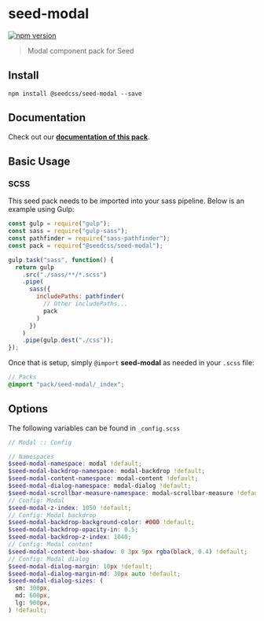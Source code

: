 # seed-modal

[![npm version](https://badge.fury.io/js/%40seedcss%2Fseed-modal.svg)](https://badge.fury.io/js/%40seedcss%2Fseed-modal)

> Modal component pack for Seed

## Install

```
npm install @seedcss/seed-modal --save
```

## Documentation

Check out our **[documentation of this pack](http://developer.helpscout.net/seed/packs/seed-modal/)**.

## Basic Usage

### SCSS

This seed pack needs to be imported into your sass pipeline. Below is an example using Gulp:

```javascript
const gulp = require("gulp");
const sass = require("gulp-sass");
const pathfinder = require("sass-pathfinder");
const pack = require("@seedcss/seed-modal");

gulp.task("sass", function() {
  return gulp
    .src("./sass/**/*.scss")
    .pipe(
      sass({
        includePaths: pathfinder(
          // Other includePaths...
          pack
        )
      })
    )
    .pipe(gulp.dest("./css"));
});
```

Once that is setup, simply `@import` **seed-modal** as needed in your `.scss` file:

```scss
// Packs
@import "pack/seed-modal/_index";
```



## Options

The following variables can be found in `_config.scss`

```scss
// Modal :: Config

// Namespaces
$seed-modal-namespace: modal !default;
$seed-modal-backdrop-namespace: modal-backdrop !default;
$seed-modal-content-namespace: modal-content !default;
$seed-modal-dialog-namespace: modal-dialog !default;
$seed-modal-scrollbar-measure-namespace: modal-scrollbar-measure !default;
// Config: Modal
$seed-modal-z-index: 1050 !default;
// Config: Modal backdrop
$seed-modal-backdrop-background-color: #000 !default;
$seed-modal-backdrop-opacity-in: 0.5;
$seed-modal-backdrop-z-index: 1040;
// Config: Modal content
$seed-modal-content-box-shadow: 0 3px 9px rgba(black, 0.4) !default;
// Config: Modal dialog
$seed-modal-dialog-margin: 10px !default;
$seed-modal-dialog-margin-md: 30px auto !default;
$seed-modal-dialog-sizes: (
  sm: 300px,
  md: 600px,
  lg: 900px,
) !default;

```